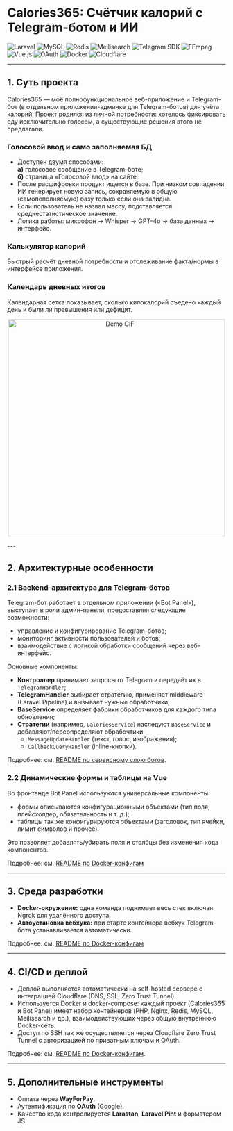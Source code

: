 # Calories365: Счётчик калорий с Telegram-ботом и ИИ
![Laravel](https://img.shields.io/badge/laravel-black?logo=laravel)
![MySQL](https://img.shields.io/badge/MySQL-black?logo=MySQL)
![Redis](https://img.shields.io/badge/Redis-black?logo=Redis)
![Meilisearch](https://img.shields.io/badge/Meilisearch-black?logo=Meilisearch)
![Telegram SDK](https://img.shields.io/badge/Telegram%20SDK-black?logo=Telegram)
![FFmpeg](https://img.shields.io/badge/FFmpeg-black?logo=FFmpeg)
![Vue.js](https://img.shields.io/badge/Vue.js-black?logo=Vue.js)
![OAuth](https://img.shields.io/badge/OAuth-black?logo=Google)
![Docker](https://img.shields.io/badge/Docker-black?logo=Docker)
![Cloudflare](https://img.shields.io/badge/Cloudflare-black?logo=Cloudflare)

---

## 1. Суть проекта

Calories365 — моё полнофункциональное веб-приложение и Telegram-бот (в отдельном приложении-админке для Telegram-ботов) для учёта калорий. Проект родился из личной потребности: хотелось фиксировать еду исключительно голосом, а существующие решения этого не предлагали.

[//]: # (## [Попробуйте Дневник Калорий сейчас!]&#40;https://calculator.calories365.com&#41;)

### Голосовой ввод и само заполняемая БД

- Доступен двумя способами:  
  **а)** голосовое сообщение в Telegram-боте;  
  **б)** страница «Голосовой ввод» на сайте.
- После расшифровки продукт ищется в базе. При низком совпадении ИИ генерирует новую запись, сохраняемую в общую (самопополняемую) базу только если она валидна.
- Если пользователь не назвал массу, подставляется среднестатистическое значение.
- Логика работы: микрофон → Whisper → GPT-4o → база данных → интерфейс.

### Калькулятор калорий
Быстрый расчёт дневной потребности и отслеживание факта/нормы в интерфейсе приложения.

### Календарь дневных итогов
Календарная сетка показывает, сколько килокалорий съедено каждый день и были ли превышения или дефицит.

<p align="center">
  <img src="./public/cal.gif" width="500" alt="Demo GIF">
</p>
---

## 2. Архитектурные особенности

### 2.1 Backend-архитектура для Telegram-ботов

Telegram-бот работает в отдельном приложении («Bot Panel»), выступает в роли админ-панели, предоставляя следующие возможности:

* управление и конфигурирование Telegram-ботов;
* мониторинг активности пользователей и ботов;
* взаимодействие с логикой обработки сообщений через веб-интерфейс.

Основные компоненты:

* **Контроллер** принимает запросы от Telegram и передаёт их в `TelegramHandler`;
* **TelegramHandler** выбирает стратегию, применяет middleware (Laravel Pipeline) и вызывает нужные обработчики;
* **BaseService** определяет фабрики обработчиков для каждого типа обновления;
* **Стратегии** (например, `CaloriesService`) наследуют `BaseService` и добавляют/переопределяют обрабочтики:
    * `MessageUpdateHandler` (текст, голос, изображения);
    * `CallbackQueryHandler` (inline-кнопки).

Подробнее: см. [README по сервисному слою ботов](./README.BotPanelArchitecture.ru.md).

### 2.2 Динамические формы и таблицы на Vue

Во фронтенде Bot Panel используются универсальные компоненты:

* формы описываются конфигурационными объектами (тип поля, плейсхолдер, обязательность и т. д.);
* таблицы так же конфигурируются объектами (заголовок, тип ячейки, лимит символов и прочее).

Это позволяет добавлять/убирать поля и столбцы без изменения кода компонентов.

Подробнее: см. [README по Docker-конфигам](./README.DynamicFormsAndTables.ru.md)

---

## 3. Среда разработки

- **Docker-окружение:** одна команда поднимает весь стек включая Ngrok для удалённого доступа.
- **Автоустановка вебхука:** при старте контейнера вебхук Telegram-бота устанавливается автоматически.

Подробнее: см. [README по Docker-конфигам](https://github.com/Calories365/Configs/blob/main/README.ru.md)

---

## 4. CI/CD и деплой

* Деплой выполняется автоматически на self-hosted сервере с интеграцией Cloudflare (DNS, SSL, Zero Trust Tunnel).
* Используется Docker и docker-compose: каждый проект (Calories365 и Bot Panel) имеет набор контейнеров (PHP, Nginx, Redis, MySQL, Meilisearch и др.), взаимодействующих через общую внутреннюю Docker-сеть.
* Доступ по SSH так же осуществляется через Cloudflare Zero Trust Tunnel с авторизацией по приватным ключам и OAuth.

Подробнее: см. [README по Docker-конфигам](./README.DockerConfigs.ru.md).

---

## 5. Дополнительные инструменты

* Оплата через **WayForPay**.
* Аутентификация по **OAuth** (Google).
* Качество кода контролируется **Larastan**, **Laravel Pint** и форматером JS.
